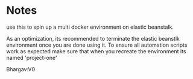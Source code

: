 # Notes

use this to spin up a multi docker environment on elastic beanstalk.

As an optimization, its recommended to terminate the elastic beanstlk environment once you are done using it.
To ensure all automation scripts work as expected make sure that when you recreate the environment its named 'project-one'

Bhargav:V0
